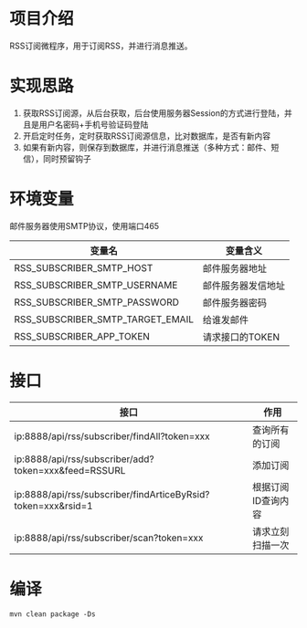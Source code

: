# 项目介绍
RSS订阅微程序，用于订阅RSS，并进行消息推送。

# 实现思路
1. 获取RSS订阅源，从后台获取，后台使用服务器Session的方式进行登陆，并且是用户名密码+手机号验证码登陆
2. 开启定时任务，定时获取RSS订阅源信息，比对数据库，是否有新内容
3. 如果有新内容，则保存到数据库，并进行消息推送（多种方式：邮件、短信），同时预留钩子

# 环境变量

邮件服务器使用SMTP协议，使用端口465

| 变量名                           | 变量含义           |
| -------------------------------- | ------------------ |
| RSS_SUBSCRIBER_SMTP_HOST         | 邮件服务器地址     |
| RSS_SUBSCRIBER_SMTP_USERNAME     | 邮件服务器发信地址 |
| RSS_SUBSCRIBER_SMTP_PASSWORD     | 邮件服务器密码     |
| RSS_SUBSCRIBER_SMTP_TARGET_EMAIL | 给谁发邮件         |
| RSS_SUBSCRIBER_APP_TOKEN         | 请求接口的TOKEN    |

# 接口

| 接口                                                         | 作用               |
| ------------------------------------------------------------ | ------------------ |
| ip:8888/api/rss/subscriber/findAll?token=xxx                 | 查询所有的订阅     |
| ip:8888/api/rss/subscriber/add?token=xxx&feed=RSSURL         | 添加订阅           |
| ip:8888/api/rss/subscriber/findArticeByRsid?token=xxx&rsid=1 | 根据订阅ID查询内容 |
| ip:8888/api/rss/subscriber/scan?token=xxx                    | 请求立刻扫描一次   |

# 编译

``` 
mvn clean package -Ds
```

